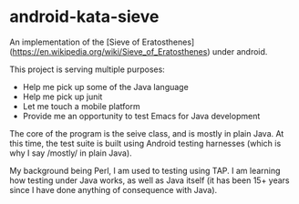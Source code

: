 android-kata-sieve
==================

An implementation of the [Sieve of Eratosthenes] (https://en.wikipedia.org/wiki/Sieve_of_Eratosthenes) under android.

This project is serving multiple purposes:

- Help me pick up some of the Java language
- Help me pick up junit
- Let me touch a mobile platform
- Provide me an opportunity to test Emacs for Java development
 
The core of the program is the seive class, and is mostly in plain Java.  At this time, the test suite is built
using Android testing harnesses (which is why I say /mostly/ in plain Java).

My background being Perl, I am used to testing using TAP.  I am learning how testing under Java works, as well
as Java itself (it has been 15+ years since I have done anything of consequence with Java).
